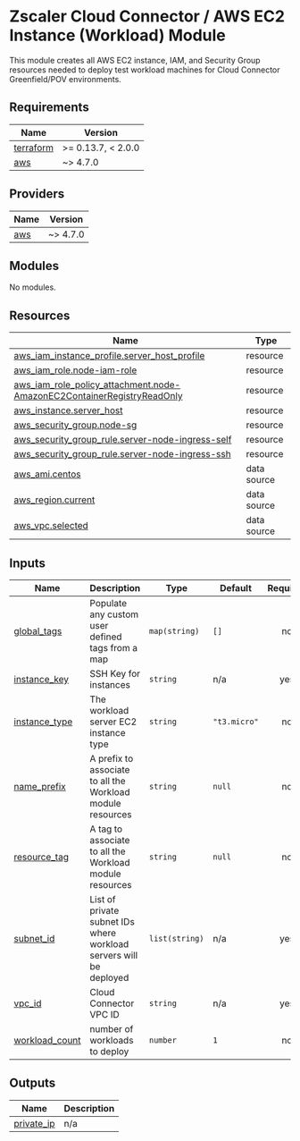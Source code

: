 # Zscaler Cloud Connector / AWS EC2 Instance (Workload) Module

This module creates all AWS EC2 instance, IAM, and Security Group resources needed to deploy test workload machines for Cloud Connector Greenfield/POV environments.

<!-- BEGINNING OF PRE-COMMIT-TERRAFORM DOCS HOOK -->
## Requirements

| Name | Version |
|------|---------|
| <a name="requirement_terraform"></a> [terraform](#requirement\_terraform) | >= 0.13.7, < 2.0.0 |
| <a name="requirement_aws"></a> [aws](#requirement\_aws) | ~> 4.7.0 |

## Providers

| Name | Version |
|------|---------|
| <a name="provider_aws"></a> [aws](#provider\_aws) | ~> 4.7.0 |

## Modules

No modules.

## Resources

| Name | Type |
|------|------|
| [aws_iam_instance_profile.server_host_profile](https://registry.terraform.io/providers/hashicorp/aws/latest/docs/resources/iam_instance_profile) | resource |
| [aws_iam_role.node-iam-role](https://registry.terraform.io/providers/hashicorp/aws/latest/docs/resources/iam_role) | resource |
| [aws_iam_role_policy_attachment.node-AmazonEC2ContainerRegistryReadOnly](https://registry.terraform.io/providers/hashicorp/aws/latest/docs/resources/iam_role_policy_attachment) | resource |
| [aws_instance.server_host](https://registry.terraform.io/providers/hashicorp/aws/latest/docs/resources/instance) | resource |
| [aws_security_group.node-sg](https://registry.terraform.io/providers/hashicorp/aws/latest/docs/resources/security_group) | resource |
| [aws_security_group_rule.server-node-ingress-self](https://registry.terraform.io/providers/hashicorp/aws/latest/docs/resources/security_group_rule) | resource |
| [aws_security_group_rule.server-node-ingress-ssh](https://registry.terraform.io/providers/hashicorp/aws/latest/docs/resources/security_group_rule) | resource |
| [aws_ami.centos](https://registry.terraform.io/providers/hashicorp/aws/latest/docs/data-sources/ami) | data source |
| [aws_region.current](https://registry.terraform.io/providers/hashicorp/aws/latest/docs/data-sources/region) | data source |
| [aws_vpc.selected](https://registry.terraform.io/providers/hashicorp/aws/latest/docs/data-sources/vpc) | data source |

## Inputs

| Name | Description | Type | Default | Required |
|------|-------------|------|---------|:--------:|
| <a name="input_global_tags"></a> [global\_tags](#input\_global\_tags) | Populate any custom user defined tags from a map | `map(string)` | `[]` | no |
| <a name="input_instance_key"></a> [instance\_key](#input\_instance\_key) | SSH Key for instances | `string` | n/a | yes |
| <a name="input_instance_type"></a> [instance\_type](#input\_instance\_type) | The workload server EC2 instance type | `string` | `"t3.micro"` | no |
| <a name="input_name_prefix"></a> [name\_prefix](#input\_name\_prefix) | A prefix to associate to all the Workload module resources | `string` | `null` | no |
| <a name="input_resource_tag"></a> [resource\_tag](#input\_resource\_tag) | A tag to associate to all the Workload module resources | `string` | `null` | no |
| <a name="input_subnet_id"></a> [subnet\_id](#input\_subnet\_id) | List of private subnet IDs where workload servers will be deployed | `list(string)` | n/a | yes |
| <a name="input_vpc_id"></a> [vpc\_id](#input\_vpc\_id) | Cloud Connector VPC ID | `string` | n/a | yes |
| <a name="input_workload_count"></a> [workload\_count](#input\_workload\_count) | number of workloads to deploy | `number` | `1` | no |

## Outputs

| Name | Description |
|------|-------------|
| <a name="output_private_ip"></a> [private\_ip](#output\_private\_ip) | n/a |
<!-- END OF PRE-COMMIT-TERRAFORM DOCS HOOK -->